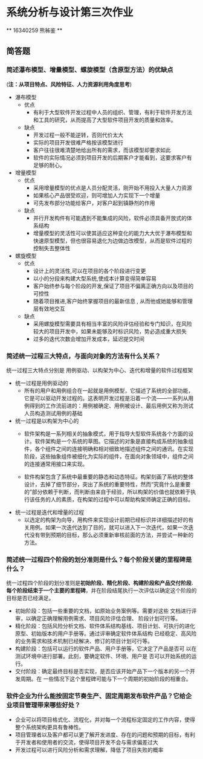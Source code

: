 # 系统分析与设计第三次作业
** 16340259 熊秭鉴 **
## 简答题

### 简述瀑布模型、增量模型、螺旋模型（含原型方法）的优缺点 
(**注：从项目特点、风险特征、人力资源利用角度思考**)
* 瀑布模型
    * 优点
        * 有利于大型软件开发过程中人员的组织、管理，有利于软件开发方法和工具的研究，从而提高了大型软件项目开发的质量和效率。
    * 缺点
        * 开发过程一般不能逆转，否则代价太大
        * 实际的项目开发很难严格按该模型进行
        * 客户往往很难清楚地给出所有的需求，而该模型却要求如此
        * 软件的实际情况必须到项目开发的后期客户才能看到，这要求客户有足够的耐心。 
* 增量模型
    * 优点
        * 采用增量模型的优点是人员分配灵活，刚开始不用投入大量人力资源
        * 如果核心产品很受欢迎，则可增加人力实现下一个增量
        * 可先发布部分功能给客户，对客户起到镇静剂的作用
    * 缺点
        * 并行开发构件有可能遇到不能集成的风险，软件必须具备开放式的体系结构
        * 增量模型的灵活性可以使其适应这种变化的能力大大优于瀑布模型和快速原型模型，但也很容易退化为边做边改模型，从而是软件过程的控制失去整体性
* 螺旋模型
    * 优点
        * 设计上的灵活性,可以在项目的各个阶段进行变更
        * 以小的分段来构建大型系统,使成本计算变得简单容易
        * 客户始终参与每个阶段的开发,保证了项目不偏离正确方向以及项目的可控性
        * 随着项目推进,客户始终掌握项目的最新信息 , 从而他或她能够和管理层有效地交互
    * 缺点
        * 采用螺旋模型需要具有相当丰富的风险评估经验和专门知识，在风险较大的项目开发中，如果未能够及时标识风险，势必造成重大损失
        * 过多的迭代次数会增加开发成本，延迟提交时间

### 简述统一过程三大特点，与面向对象的方法有什么关系？
统一过程三大特点分别是 用例驱动、以构架为中心、迭代和增量的软件过程框架
* 统一过程是用例驱动的
    * 所有的用户和用例组合在一起就是用例模型，它描述了系统的全部功能，它是可以驱动开发过程的。这表明开发过程是沿着一个流——一系列从用例得到的工作流前进的：用例被确定、用例被设计、最后用例又称为测试人员构造测试用例的基础
* 统一过程是以构架为中心的
    * 软件架构是一系列相关的抽象模式，用于指导大型软件系统各个方面的设计。软件架构是一个系统的草图。它描述的对象是直接构成系统的抽象组件，各个组件之间的连接明确和相对细致地描述组件之间的通讯。在实现阶段，这些抽象组件被细化为实际的组件，在面向对象领域中，组件之间的连接通常用接口来实现。
    
    * 软件构架包含了系统中最重要的静态和动态特征。构架刻画了系统的整体设计，去掉了细节部分，突出了系统的重要特性，然而“究竟什么是重要的”部分依赖于判断，而判断由来自于经验，所以构架的价值也就依赖于执行该任务的人的素质，在构架的过程中可以帮助构架师确定正确的目标。
* 统一过程是迭代和增量的过程
    * 以选定的构架为向导，用构件来实现设计前期已经标识并详细描述好的有关用例。如果一次迭代达到了目的，就可以进入下一次迭代，如果一次迭代没有带到预期的目标，那么必须重新审核前面的方法，并尝试一种新的方法。
    
### 简述统一过程四个阶段的划分准则是什么？每个阶段关键的里程碑是什么？
统一过程四个阶段的划分准则是**初始阶段、精化阶段、构建阶段和产品交付阶段. 每个阶段结束于一个主要的里程碑**，并在阶段结尾执行一次评估以确定这个阶段的目标是否已经满足。 
* 初始阶段：包括一些重要的文档，如原始业务案例等。需要对这些 文档进行评审，以确定正确理解用例需求、项目风险评估合理、 阶段计划可行等。 
* 精化阶段：包括风险分析文档、软件体系结构基线、项目计划、可执行的进化原型、初始版本的用户手册等。通过评审确定软件体系结构 已经稳定、高风险的业务需求和技术机制已经解决、修订的项目计划可行等。 
* 构建阶段：包括可以运行的软件产品、用户手册等，它决定了产品是否可 以在测试环境中进行部署。此刻，要确定软件、环境、用户是 否可以开始系统的运行。 
* 交付阶段：确定最终目标是否实现，是否应该开始产品下一个版本的另一个开发周期。在 一些情况下这个里程碑可能与下一个周期的初始阶段的相重合。

### 软件企业为什么能按固定节奏生产、固定周期发布软件产品？它给企业项目管理带来哪些好处？
* 企业可以将项目格式化、流程化，并对每一个流程标定固定的工作内容，使得整个系统架构更具有鲁棒性。
* 项目管理者以及客户都可以更了解开发进度、存在的问题和预期的目标，有利于开发者和使用者的交流，使得项目开发不会与需求偏差过大
* 开发过程可以进行风险分析和需求理解，降低了项目失败的概率
